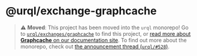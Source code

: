 # @urql/exchange-graphcache

> ⚠️  **Moved**: This project has been moved into the `urql` monorepo!
> Go to [`urql/exchanges/graphcache`](https://github.com/FormidableLabs/urql/tree/main/exchanges/graphcache) to find this project,
> or [read more about **Graphcache** on our documentation site](https://formidable.com/open-source/urql/docs/graphcache/).
> To find out more about the monorepo, check out [the announcement thread (`urql/#528`)](https://github.com/FormidableLabs/urql/issues/528).

